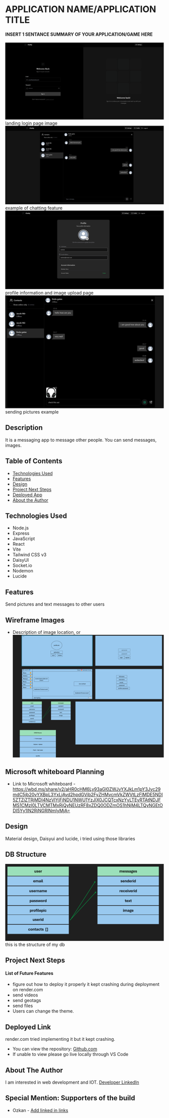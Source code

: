 # APPLICATION NAME/APPLICATION TITLE

#### INSERT 1 SENTANCE SUMMARY OF YOUR APPLICATION/GAME HERE
<img src="./pics/loginpage.png" alt="the landing page"/>
landing login page image
<img src="./pics/examplechat.png"  alt="example of chat"/>
example of chatting feature

<img src="./pics/profileinfo.png"  alt="profile information"/>
profile information and image upload page

<img src="./pics/sendingimageexample.png" s alt="sendingg pictures example"/>
sending pictures example

## Description
It is a messaging app to message other people. You can send messages, images.

## Table of Contents
* [Technologies Used](#technologiesused)
* [Features](#features)
* [Design](#design)
* [Project Next Steps](#nextsteps)
* [Deployed App](#deployment)
* [About the Author](#author)

## <a name="technologiesused"></a>Technologies Used
* Node.js
* Express
* JavaScript
* React
* Vite
* Tailwind CSS v3
* DaisyUI
* Socket.io
* Nodemon
* Lucide


## Features
Send pictures and text messages to other users


## Wireframe Images
* Description of image location, or <img src="./pics/wireframe.png">

## Microsoft whiteboard Planning
* Link to Microsoft whiteboard - https://wbd.ms/share/v2/aHR0cHM6Ly93aGl0ZWJvYXJkLm1pY3Jvc29mdC5jb20vYXBpL3YxLjAvd2hpdGVib2FyZHMvcmVkZWVtLzFlMDE5NDI5ZTZiZTRjMDI4NzVlYjFiNDU1NWU1YzJlX0JCQTcxNzYyLTEyRTAtNDJFMS1CMzI0LTVCMTMxRjQyNEUzRF8xZDQ0ODZmOS1hNjM4LTQyNGEtODI5Yy1lN2RjNGRlNmIyMjA=

## <a name="design"></a>Design
Material design, Daisyui and lucide, i tried using those libraries

## DB Structure
<img src='./pics/dbstructure.png'>
this is the structure of my db

## <a name="nextsteps"></a>Project Next Steps
#### List of Future Features
* figure out how to deploy it properly it kept crashing during deployment on render.com
* send videos
* send geotags
* send files 
* Users can change the theme.

## <a name="deployment"></a>Deployed Link
render.com tried implementing it but it kept crashing.

* You can view the repository:
[Github.com](https://github.com/jacobworkdev/backendChat)
* If unable to view please go live locally through VS Code

## <a name="author"></a>About The Author
I am interested in web development and IOT.
[Developer LinkedIn](https://www.linkedin.com/in/jakhongirm/)

## Special Mention: Supporters of the build
* Ozkan - [Add linked in links](https://www.youtube.com/watch?v=ntKkVrQqBYY&t=15762s)
